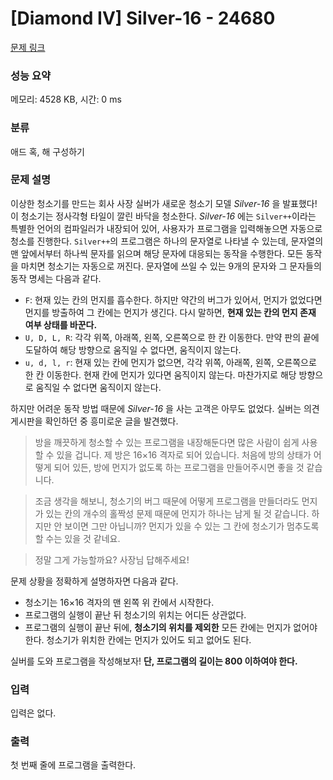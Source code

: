 # [Diamond IV] Silver-16 - 24680 

[문제 링크](https://www.acmicpc.net/problem/24680) 

### 성능 요약

메모리: 4528 KB, 시간: 0 ms

### 분류

애드 혹, 해 구성하기

### 문제 설명

<p>이상한 청소기를 만드는 회사 사장 실버가 새로운 청소기 모델 <em>Silver-16</em> 을 발표했다! 이 청소기는 정사각형 타일이 깔린 바닥을 청소한다. <em>Silver-16</em> 에는 <code>Silver++</code>이라는 특별한 언어의 컴파일러가 내장되어 있어, 사용자가 프로그램을 입력해놓으면 자동으로 청소를 진행한다. <code>Silver++</code>의 프로그램은 하나의 문자열로 나타낼 수 있는데, 문자열의 맨 앞에서부터 하나씩 문자를 읽으며 해당 문자에 대응되는 동작을 수행한다. 모든 동작을 마치면 청소기는 자동으로 꺼진다. 문자열에 쓰일 수 있는 9개의 문자와 그 문자들의 동작 명세는 다음과 같다.</p>

<ul>
	<li><code>F</code>: 현재 있는 칸의 먼지를 흡수한다. 하지만 약간의 버그가 있어서, 먼지가 없었다면 먼지를 방출하여 그 칸에는 먼지가 생긴다. 다시 말하면, <strong>현재 있는 칸의 먼지 존재 여부 상태를 바꾼다.</strong></li>
	<li><code>U, D, L, R</code>: 각각 위쪽, 아래쪽, 왼쪽, 오른쪽으로 한 칸 이동한다. 만약 판의 끝에 도달하여 해당 방향으로 움직일 수 없다면, 움직이지 않는다.</li>
	<li><code>u, d, l, r</code>: 현재 있는 칸에 먼지가 없으면, 각각 위쪽, 아래쪽, 왼쪽, 오른쪽으로 한 칸 이동한다. 현재 칸에 먼지가 있다면 움직이지 않는다. 마찬가지로 해당 방향으로 움직일 수 없다면 움직이지 않는다.</li>
</ul>

<p>하지만 어려운 동작 방법 때문에 <em>Silver-16</em> 을 사는 고객은 아무도 없었다. 실버는 의견 게시판을 확인하던 중 흥미로운 글을 발견했다.</p>

<blockquote>
<p>방을 깨끗하게 청소할 수 있는 프로그램을 내장해둔다면 많은 사람이 쉽게 사용할 수 있을 겁니다. 제 방은 16×16 격자로 되어 있습니다. 처음에 방의 상태가 어떻게 되어 있든, 방에 먼지가 없도록 하는 프로그램을 만들어주시면 좋을 것 같습니다.</p>
</blockquote>

<blockquote>
<p>조금 생각을 해보니, 청소기의 버그 때문에 어떻게 프로그램을 만들더라도 먼지가 있는 칸의 개수의 홀짝성 문제 때문에 먼지가 하나는 남게 될 것 같습니다. 하지만 안 보이면 그만 아닙니까? 먼지가 있을 수 있는 그 칸에 청소기가 멈추도록 할 수는 있을 것 같네요.</p>
</blockquote>

<blockquote>
<p>정말 그게 가능할까요? 사장님 답해주세요!</p>
</blockquote>

<p>문제 상황을 정확하게 설명하자면 다음과 같다.</p>

<ul>
	<li>청소기는 16×16 격자의 맨 왼쪽 위 칸에서 시작한다.</li>
	<li>프로그램의 실행이 끝난 뒤 청소기의 위치는 어디든 상관없다.</li>
	<li>프로그램의 실행이 끝난 뒤에, <strong>청소기의 위치를 제외한</strong> 모든 칸에는 먼지가 없어야 한다. 청소기가 위치한 칸에는 먼지가 있어도 되고 없어도 된다.</li>
</ul>

<p>실버를 도와 프로그램을 작성해보자! <strong>단, 프로그램의 길이는 800 이하여야 한다.</strong></p>

### 입력 

 <p>입력은 없다.</p>

### 출력 

 <p>첫 번째 줄에 프로그램을 출력한다.</p>

